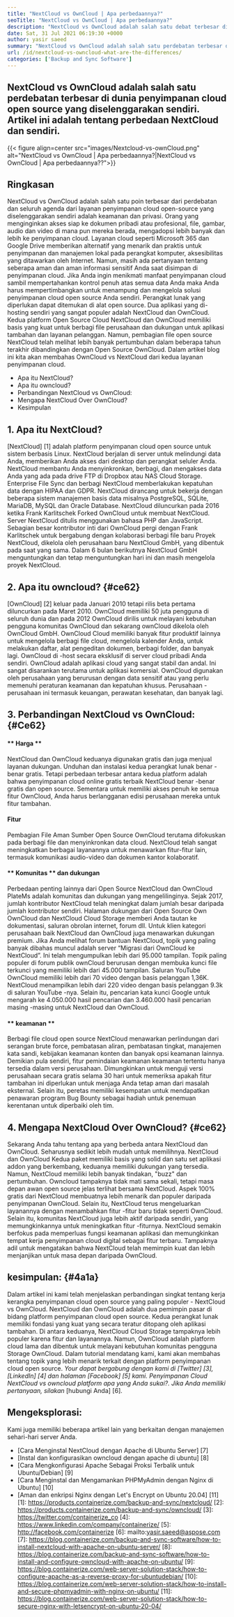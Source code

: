 ```yaml
---
title: "NextCloud vs OwnCloud | Apa perbedaannya?" 
seoTitle: "NextCloud vs OwnCloud | Apa perbedaannya?" 
description: "NextCloud vs OwnCloud adalah salah satu debat terbesar di dunia penyimpanan cloud open source yang diselenggarakan sendiri. Artikel ini adalah tentang NextCloud dan OwnCloud." 
date: Sat, 31 Jul 2021 06:19:30 +0000
author: yasir saeed
summary: "NextCloud vs OwnCloud adalah salah satu perdebatan terbesar di dunia penyimpanan cloud open source yang diselenggarakan sendiri. Artikel ini adalah tentang perbedaan NextCloud dan sendiri." 
url: /id/nextcloud-vs-owncloud-what-are-the-differences/
categories: ['Backup and Sync Software']
---
```


## NextCloud vs OwnCloud adalah salah satu perdebatan terbesar di dunia penyimpanan cloud open source yang diselenggarakan sendiri. Artikel ini adalah tentang perbedaan NextCloud dan sendiri.

{{< figure align=center src="images/Nextcloud-vs-ownCloud.png" alt="NextCloud vs OwnCloud | Apa perbedaannya?|NextCloud vs OwnCloud | Apa perbedaannya??">}}


## **Ringkasan**
NextCloud vs OwnCloud adalah salah satu poin terbesar dari perdebatan dan seluruh agenda dari layanan penyimpanan cloud open-source yang diselenggarakan sendiri adalah keamanan dan privasi. Orang yang menginginkan akses siap ke dokumen pribadi atau profesional, file, gambar, audio dan video di mana pun mereka berada, mengadopsi lebih banyak dan lebih ke penyimpanan cloud. Layanan cloud seperti Microsoft 365 dan Google Drive memberikan alternatif yang menarik dan praktis untuk penyimpanan dan manajemen lokal pada perangkat komputer, aksesibilitas yang ditawarkan oleh Internet. Namun, masih ada pertanyaan tentang seberapa aman dan aman informasi sensitif Anda saat disimpan di penyimpanan cloud.
Jika Anda ingin menikmati manfaat penyimpanan cloud sambil mempertahankan kontrol penuh atas semua data Anda maka Anda harus mempertimbangkan untuk menampung dan mengelola solusi penyimpanan cloud open source Anda sendiri. Perangkat lunak yang diperlukan dapat ditemukan di alat open source. Dua aplikasi yang di-hosting sendiri yang sangat populer adalah NextCloud dan OwnCloud. Kedua platform Open Source Cloud NextCloud dan OwnCloud memiliki basis yang kuat untuk berbagi file perusahaan dan dukungan untuk aplikasi tambahan dan layanan pelanggan. Namun, pembagian file open source NextCloud telah melihat lebih banyak pertumbuhan dalam beberapa tahun terakhir dibandingkan dengan Open Source OwnCloud. Dalam artikel blog ini kita akan membahas OwnCloud vs NextCloud dari kedua layanan penyimpanan cloud.
  * Apa itu NextCloud?
  * Apa itu owncloud?
  * Perbandingan NextCloud vs OwnCloud:
  * Mengapa NextCloud Over OwnCloud?
  * Kesimpulan

## 1. Apa itu NextCloud?
[NextCloud] [1] adalah platform penyimpanan cloud open source untuk sistem berbasis Linux. NextCloud berjalan di server untuk melindungi data Anda, memberikan Anda akses dari desktop dan perangkat seluler Anda. NextCloud membantu Anda menyinkronkan, berbagi, dan mengakses data Anda yang ada pada drive FTP di Dropbox atau NAS Cloud Storage. Enterprise File Sync dan berbagi NextCloud memberlakukan kepatuhan data dengan HIPAA dan GDPR. NextCloud dirancang untuk bekerja dengan beberapa sistem manajemen basis data misalnya PostgreSQL, SQLite, MariaDB, MySQL dan Oracle Database.
NextCloud diluncurkan pada 2016 ketika Frank Karlitschek Forked OwnCloud untuk membuat NextCloud. Server NextCloud ditulis menggunakan bahasa PHP dan JavaScript. Sebagian besar kontributor inti dari OwnCloud pergi dengan Frank Karlitschek untuk bergabung dengan kolaborasi berbagi file baru Proyek NextCloud, dikelola oleh perusahaan baru NextCloud GmbH, yang dibentuk pada saat yang sama. Dalam 6 bulan berikutnya NextCloud GmbH menguntungkan dan tetap menguntungkan hari ini dan masih mengelola proyek NextCloud.

## 2. Apa itu owncloud? {#ce62}
[OwnCloud] [2] keluar pada Januari 2010 tetapi rilis beta pertama diluncurkan pada Maret 2010. OwnCloud memiliki 50 juta pengguna di seluruh dunia dan pada 2012 OwnCloud dirilis untuk melayani kebutuhan pengguna komunitas OwnCloud dan sekarang ownCloud dikelola oleh OwnCloud GmbH. OwnCloud Cloud memiliki banyak fitur produktif lainnya untuk mengelola berbagi file cloud, mengelola kalender Anda, untuk melakukan daftar, alat pengeditan dokumen, berbagi folder, dan banyak lagi. OwnCloud di -host secara eksklusif di server cloud pribadi Anda sendiri.
OwnCloud adalah aplikasi cloud yang sangat stabil dan andal. Ini sangat disarankan terutama untuk aplikasi komersial. OwnCloud digunakan oleh perusahaan yang berurusan dengan data sensitif atau yang perlu memenuhi peraturan keamanan dan kepatuhan khusus. Perusahaan -perusahaan ini termasuk keuangan, perawatan kesehatan, dan banyak lagi.

## 3. Perbandingan NextCloud vs OwnCloud: {#Ce62}

#### ** Harga **
NextCloud dan OwnCloud keduanya digunakan gratis dan juga menjual layanan dukungan. Unduhan dan instalasi kedua perangkat lunak benar -benar gratis. Tetapi perbedaan terbesar antara kedua platform adalah bahwa penyimpanan cloud online gratis terbaik NextCloud benar -benar gratis dan open source. Sementara untuk memiliki akses penuh ke semua fitur OwnCloud, Anda harus berlangganan edisi perusahaan mereka untuk fitur tambahan.

#### **Fitur**
Pembagian File Aman Sumber Open Source OwnCloud terutama difokuskan pada berbagi file dan menyinkronkan data cloud. NextCloud telah sangat meningkatkan berbagai layanannya untuk menawarkan fitur-fitur lain, termasuk komunikasi audio-video dan dokumen kantor kolaboratif.

#### ** Komunitas ** dan dukungan
Perbedaan penting lainnya dari Open Source NextCloud dan OwnCloud PlateMs adalah komunitas dan dukungan yang mengelilinginya. Sejak 2017, jumlah kontributor NextCloud telah meningkat dalam jumlah besar daripada jumlah kontributor sendiri. Halaman dukungan dari Open Source Own OwnCloud dan NextCloud Cloud Storage memberi Anda tautan ke dokumentasi, saluran obrolan internet, forum dll. Untuk klien kategori perusahaan baik NextCloud dan OwnCloud juga menawarkan dukungan premium.
Jika Anda melihat forum bantuan NextCloud, topik yang paling banyak dibahas muncul adalah server “Migrasi dari OwnCloud ke NextCloud”. Ini telah mengumpulkan lebih dari 95.000 tampilan. Topik paling populer di forum publik ownCloud berurusan dengan membuka kunci file terkunci yang memiliki lebih dari 45.000 tampilan. Saluran YouTube OwnCloud memiliki lebih dari 70 video dengan basis pelanggan 1,36K. NextCloud menampilkan lebih dari 220 video dengan basis pelanggan 9.3k di saluran YouTube -nya. Selain itu, pencarian kata kunci Google untuk mengarah ke 4.050.000 hasil pencarian dan 3.460.000 hasil pencarian masing -masing untuk NextCloud dan OwnCloud.

#### ** keamanan **
Berbagi file cloud open source NextCloud menawarkan perlindungan dari serangan brute force, pembatasan aliran, pembatasan tingkat, manajemen kata sandi, kebijakan keamanan konten dan banyak opsi keamanan lainnya. Demikian pula sendiri, fitur pemindaian keamanan keamanan tertentu hanya tersedia dalam versi perusahaan. Dimungkinkan untuk menguji versi perusahaan secara gratis selama 30 hari untuk memeriksa apakah fitur tambahan ini diperlukan untuk menjaga Anda tetap aman dari masalah eksternal.
Selain itu, peretas memiliki kesempatan untuk mendapatkan penawaran program Bug Bounty sebagai hadiah untuk penemuan kerentanan untuk diperbaiki oleh tim.

## 4. Mengapa NextCloud Over OwnCloud? {#ce62}
Sekarang Anda tahu tentang apa yang berbeda antara NextCloud dan OwnCloud. Seharusnya sedikit lebih mudah untuk memilihnya. NextCloud dan OwnCloud Kedua paket memiliki basis yang solid dan satu set aplikasi addon yang berkembang, keduanya memiliki dukungan yang tersedia. Namun, NextCloud memiliki lebih banyak tindakan, "buzz" dan pertumbuhan. Owncloud tampaknya tidak mati sama sekali, tetapi masa depan awan open source jelas terlihat bersama NextCloud.
Aspek 100% gratis dari NextCloud membuatnya lebih menarik dan populer daripada penyimpanan OwnCloud. Selain itu, NextCloud terus mengeluarkan layanannya dengan menambahkan fitur -fitur baru tidak seperti OwnCloud. Selain itu, komunitas NextCloud juga lebih aktif daripada sendiri, yang memungkinkannya untuk meningkatkan fitur -fiturnya. NextCloud semakin berfokus pada memperluas fungsi keamanan aplikasi dan memungkinkan tempat kerja penyimpanan cloud digital sebagai fitur terbaru. Tampaknya adil untuk mengatakan bahwa NextCloud telah memimpin kuat dan lebih menjanjikan untuk masa depan daripada OwnCloud.

## kesimpulan: {#4a1a}
Dalam artikel ini kami telah menjelaskan perbandingan singkat tentang kerja kerangka penyimpanan cloud open source yang paling populer - NextCloud vs OwnCloud. NextCloud dan OwnCloud adalah dua pemimpin pasar di bidang platform penyimpanan cloud open source. Kedua perangkat lunak memiliki fondasi yang kuat yang secara teratur ditopang oleh aplikasi tambahan. Di antara keduanya, NextCloud Cloud Storage tampaknya lebih populer karena fitur dan layanannya. Namun, OwnCloud adalah platform cloud lama dan dibentuk untuk melayani kebutuhan komunitas pengguna Storage OwnCloud. Dalam tutorial mendatang kami, kami akan membahas tentang topik yang lebih menarik terkait dengan platform penyimpanan cloud open source.
_Your dapat bergabung dengan kami di [Twitter] [3], [LinkedIn] [4] dan halaman [Facebook] [5] kami. Penyimpanan Cloud NextCloud vs owncloud_ _platform apa yang Anda sukai?. Jika Anda memiliki pertanyaan, silakan_ [hubungi Anda] [6].

## Mengeksplorasi:
Kami juga memiliki beberapa artikel lain yang berkaitan dengan manajemen sehari-hari server Anda.
  * [Cara Menginstal NextCloud dengan Apache di Ubuntu Server] [7]
  * [Instal dan konfigurasikan owncloud dengan apache di ubuntu] [8]
  * [Cara Mengkonfigurasi Apache Sebagai Proksi Terbalik untuk Ubuntu/Debian] [9]
  * [Cara Menginstal dan Mengamankan PHPMyAdmin dengan Nginx di Ubuntu] [10]
  * [Aman dan enkripsi Nginx dengan Let's Encrypt on Ubuntu 20.04] [11]
[1]: https://products.containerize.com/backup-and-sync/nextcloud/
[2]: https://products.containerize.com/backup-and-sync/owncloud/
[3]: https://twitter.com/containerize_co
[4]: https://www.linkedin.com/company/containerize/
[5]: http://facebook.com/containerize
[6]: mailto:yasir.saeed@aspose.com
[7]: https://blog.containerize.com/backup-and-sync-software/how-to-install-nextcloud-with-apache-on-ubuntu-server/
[8]: https://blog.containerize.com/backup-and-sync-software/how-to-install-and-configure-owncloud-with-apache-on-ubuntu/
[9]: https://blog.containerize.com/web-server-solution-stack/how-to-configure-apache-as-a-reverse-proxy-for-ubuntudebian/
[10]: https://blog.containerize.com/web-server-solution-stack/how-to-install-and-secure-phpmyadmin-with-nginx-on-ubuntu/
[11]: https://blog.containerize.com/web-server-solution-stack/how-to-secure-nginx-with-letsencrypt-on-ubuntu-20-04/
